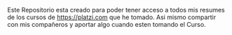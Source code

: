 Este Repositorio esta creado para poder tener acceso a todos mis resumes de los cursos de https://platzi.com que he tomado.
Asi mismo compartir con mis compañeros y aportar algo cuando esten tomando el Curso.

